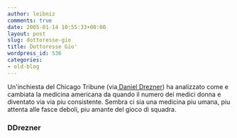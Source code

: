 ```yaml
---
author: leibniz
comments: true
date: 2005-01-14 10:55:33+00:00
layout: post
slug: dottoresse-gio
title: Dottoresse Gio'
wordpress_id: 536
categories:
- old-blog
---
```


Un'inchiesta del Chicago Tribune (via[ Daniel Drezner](http://www.danieldrezner.com/archives/001823.html))
ha analizzato come e cambiata la medicina americana da quando il numero
dei medici donna e diventato via via piu consistente. Sembra ci sia una
medicina piu umana, piu attenta alle fasce deboli, piu amante del gioco
di squadra. 




### DDrezner



